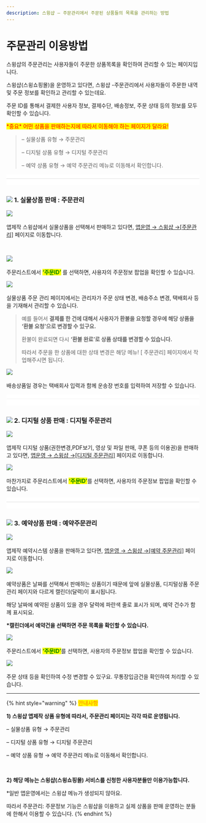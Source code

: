 ```yaml
---
description: 스윙샵 – 주문관리에서 주문된 상품들의 목록을 관리하는 방법
---
```


# 주문관리 이용방법

스윙샵의 주문관리는 사용자들이 주문한 상품목록을 확인하여 관리할 수 있는 페이지입니다.

스윙샵(스윙쇼핑몰)을 운영하고 있다면, 스윙샵 -주문관리에서 사용자들이 주문한 내역 및 주문 정보를 확인하고 관리할 수 있는데요.

주문 ID를 통해서 결제한 사용자 정보, 결제수단, 배송정보, 주문 상태 등의 정보를 모두 확인할 수 있습니다.

<mark style="color:red;">\*중요\* 어떤 상품을 판매하는지에 따라서 이동해야 하는 페이지가 달라요!</mark>

> – 실물상품 유형 → 주문관리
>
> – 디지털 상품 유형 → 디지털 주문관리
>
> – 예약 상품 유형 → 예약 주문관리 메뉴로 이동해서 확인합니다.

![](<../../.gitbook/assets/구분선 (1) (1).PNG>)

### ![](https://wp.swing2app.co.kr/wp-content/uploads/2020/04/%EB%8B%A8%EB%9D%BD1-1.png) **1. 실물상품 판매 : 주문관리**

![](https://wp.swing2app.co.kr/wp-content/uploads/2018/11/%EC%A3%BC%EB%AC%B8%EA%B4%80%EB%A6%AC.png)

앱제작 스윙샵에서 실물상품을 선택해서 판매하고 있다면, [앱운영](http://www.swing2app.co.kr/view/store\_order\_list)[ → 스윙샵 →\[주문관리\]](http://www.swing2app.co.kr/view/store\_order\_list) 페이지로 이동합니다.

​

![](https://wp.swing2app.co.kr/wp-content/uploads/2018/11/%EC%A3%BC%EB%AC%B8%EA%B4%80%EB%A6%AC2\_19.08.png)

주문리스트에서 <mark style="color:green;">**‘주문ID’**</mark> 를 선택하면, 사용자의 주문정보 팝업을 확인할 수 있습니다.&#x20;



![](https://wp.swing2app.co.kr/wp-content/uploads/2018/11/%EC%8B%A4%EB%AC%BC%EC%A3%BC%EB%AC%B8%EA%B4%80%EB%A6%AC1\_19.09.png)

실물상품 ​주문 관리 페이지에서는 관리자가 주문 상태 변경, 배송주소 변경, 택배회사 등을 기재해서 관리할 수 있습니다.

> 예를 들어서 **결제를 한 건에 대해서 사용자가 환불을 요청할 경우에 해당 상품을 ‘환불 요청’으로 변경할 수 있구요.**
>
> 환불이 완료되면 다시 **‘환불 완료’로 상품 상태를 변경할 수 있습니다.**
>
> 따라서 주문을 한 상품에 대한 상태 변경은 해당 메뉴! \[ 주문관리] 페이지에서 작업해주시면 됩니다.

![](https://wp.swing2app.co.kr/wp-content/uploads/2018/11/%EC%8B%A4%EB%AC%BC%EC%A3%BC%EB%AC%B8%EA%B4%80%EB%A6%AC2\_19.09.png)

배송상품일 경우는 택배회사 입력과 함께 운송장 번호를 입력하여 저장할 수 있습니다.

![](<../../.gitbook/assets/구분선 (1) (1).PNG>)

### ![](https://wp.swing2app.co.kr/wp-content/uploads/2020/04/%EB%8B%A8%EB%9D%BD1-1.png) **2. 디지털 상품 판매 : 디지털 주문관리**

![](https://wp.swing2app.co.kr/wp-content/uploads/2018/11/%EB%94%94%EC%A7%80%ED%84%B8%EC%A3%BC%EB%AC%B8%EA%B4%80%EB%A6%AC.png)

앱제작 디지털 상품(권한변경,PDF보기, 영상 및 파일 판매, 쿠폰 등의 이용권)을 판매하고 있다면, [앱운영 → 스윙샵 →\[디지털 주문관리\]](http://www.swing2app.co.kr/view/store\_order\_list\_by\_digital) 페이지로 이동합니다.



![](https://wp.swing2app.co.kr/wp-content/uploads/2018/11/%EC%A3%BC%EB%AC%B8%EA%B4%80%EB%A6%AC2\_19.08.png)

마찬가지로 주문리스트에서 <mark style="color:green;">**‘주문ID’**</mark>를 선택하면, 사용자의 주문정보 팝업을 확인할 수 있습니다.

![](<../../.gitbook/assets/구분선 (1) (1).PNG>)

### ![](https://wp.swing2app.co.kr/wp-content/uploads/2020/04/%EB%8B%A8%EB%9D%BD1-1.png) **3. 예약상품 판매 : 예약주문관리**&#x20;

![](https://wp.swing2app.co.kr/wp-content/uploads/2018/11/%EC%98%88%EC%95%BD%EC%A3%BC%EB%AC%B8.png)

앱제작 예약시스템 상품을 판매하고 있다면, [앱운영 → 스윙샵 →\[예약 주문관리\]](http://www.swing2app.co.kr/view/store\_order\_list\_by\_booking) 페이지로 이동합니다.



![](https://wp.swing2app.co.kr/wp-content/uploads/2018/11/%EC%98%88%EC%95%BD%EC%A3%BC%EB%AC%B8%EA%B4%80%EB%A6%AC3\_19.08.png)

예약상품은 날짜를 선택해서 판매하는 상품이기 때문에 앞에 실물상품, 디지털상품 주문관리 페이지와 다르게 캘린더(달력)이 표시됩니다.

해당 날짜에 예약된 상품이 있을 경우 달력에 파란색 줄로 표시가 되며, 예약 건수가 함께 표시되요.

**\*캘린더에서 예약건을 선택하면 주문 목록을 확인할 수 있습니다.**



![](https://wp.swing2app.co.kr/wp-content/uploads/2018/11/%EC%98%88%EC%95%BD%EC%A3%BC%EB%AC%B8%EA%B4%80%EB%A6%AC2\_19.08.png)

주문리스트에서 <mark style="color:green;">**‘주문ID’**</mark>를 선택하면, 사용자의 주문정보 팝업을 확인할 수 있습니다.

![](https://wp.swing2app.co.kr/wp-content/uploads/2018/11/%EC%98%88%EC%95%BD%EC%A3%BC%EB%AC%B8%EA%B4%80%EB%A6%AC1\_19.09.png)

주문 상태 등을 확인하여 수정 변경할 수 있구요. 무통장입금건을 확인하여 처리할 수 있습니다.

***

{% hint style="warning" %}
<mark style="color:orange;">**안내사항**</mark>



**1) 스윙샵 앱제작 상품 유형에 따라서, 주문관리 페이지는 각각 따로 운영됩니다.**

– 실물상품 유형 → 주문관리

– 디지털 상품 유형 → 디지털 주문관리

– 예약 상품 유형 → 예약 주문관리 메뉴로 이동해서 확인합니다.

​

**2) 해당 메뉴는 스윙샵(스윙쇼핑몰) 서비스를 신청한 사용자분들만 이용가능합니다.**

\*일반 앱운영에서는 스윙샵 메뉴가 생성되지 않아요.

따라서 주문관리: 주문정보 기능은 스윙샵을 이용하고 실제 상품을 판매 운영하는 분들에 한해서 이용할 수 있습니다.
{% endhint %}

